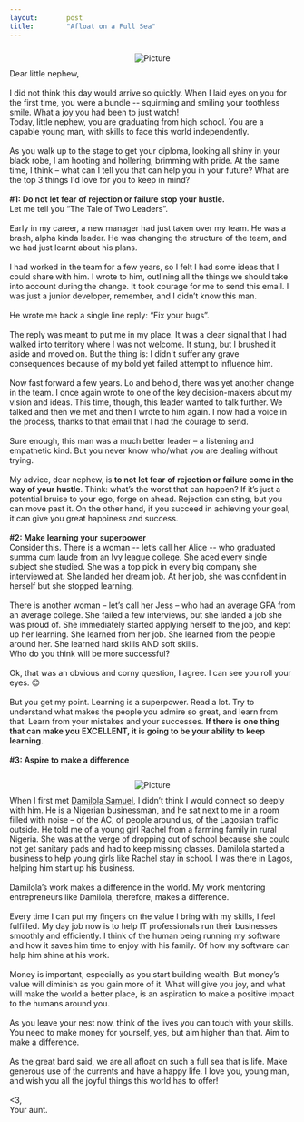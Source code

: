 ```yaml
---
layout:       post
title:        "Afloat on a Full Sea"
---
```

<div className="blog-content">
    <div>
        <div className="wsite-image wsite-image-border-none "
            style="padding-top:10px;padding-bottom:10px;margin-left:0;margin-right:0;text-align:center"> <a> <img
                    src="http://rajigopal.weebly.com/uploads/1/1/8/5/118592459/img4_orig.jpg" alt="Picture"
                    style="width:auto;max-width:100%"> </a>
            <div style="display:block;font-size:90%"></div>
        </div>
    </div>
    <div className="paragraph">
        Dear little nephew,<br><br>I did not think this day would arrive so quickly. When I laid eyes on you for the
        first time, you were a bundle -- squirming and smiling your toothless smile. What a joy you had been to just
        watch!<br>Today, little nephew, you are graduating from high school. You are a capable young man, with skills to
        face this world independently.<br><br>&#8203;As you walk up to the stage to get your diploma, looking all shiny
        in your black robe, I am hooting and hollering, brimming with pride. At the same time, I think – what can I tell
        you that can help you in your future? What are the top 3 things I'd love for you to keep in mind?<br><br><span
            style="font-weight:600">#1: Do not let fear of rejection or failure stop your hustle.</span><br>Let me tell
        you “The Tale of Two Leaders”.<br><br>Early in my career, a new manager had just taken over my team. He was a
        brash, alpha kinda leader. He was changing the structure of the team, and we had just learnt about his
        plans.<br><br>I had worked in the team for a few years, so I felt I had some ideas that I could share with him.
        I wrote to him, outlining all the things we should take into account during the change. It took courage for me
        to send this email. I was just a junior developer, remember, and I didn’t know this man.<br><br>He wrote me back
        a single line reply: “Fix your bugs”.<br><br>The reply was meant to put me in my place. It was a clear signal
        that I had walked into territory where I was not welcome. It stung, but I brushed it aside and moved on. But the
        thing is: I didn't suffer any grave consequences because of my bold yet failed attempt to influence
        him.<br><br>Now fast forward a few years. Lo and behold, there was yet another change in the team. I once again
        wrote to one of the key decision-makers about my vision and ideas. This time, though, this leader wanted to talk
        further. We talked and then we met and then I wrote to him again. I now had a voice in the process, thanks to
        that email that I had the courage to send. <br><br>Sure enough, this man was a much better leader – a listening
        and empathetic kind.&nbsp;But you never know who/what you are dealing without trying.<br><br>My advice, dear
        nephew, is&nbsp;<span style="font-weight:600">to not let fear of rejection or failure come in the way of your
            hustle</span>. Think: what’s the worst that can happen? If it’s just a potential bruise to your ego, forge
        on ahead. Rejection can sting, but you can move past it. On the other hand, if you succeed in achieving your
        goal, it can give you great happiness and success.<br><span style="font-weight:600"><br>#2: Make learning your
            superpower</span><br>Consider this. There is a woman -- let’s call her Alice -- who graduated summa cum
        laude from an Ivy league college. She aced every single subject she studied. She was a top pick in every big
        company she interviewed at. She landed her dream job. At her job, she was confident in herself but she stopped
        learning.<br><br>There is another woman – let’s call her Jess – who had an average GPA from an average college.
        She failed a few interviews, but she landed a job she was proud of. She immediately started applying herself to
        the job, and kept up her learning. She learned from her job. She learned from the people around her. She learned
        hard skills AND soft skills.&nbsp;<br>Who do you think will be more successful?<br><br>Ok, that was an obvious
        and corny question, I agree. I can see you roll your eyes. 😊<br><br>But you get my point. Learning is a
        superpower. Read a lot. Try to understand what makes the people you admire so great, and learn from that. Learn
        from your mistakes and your successes.&nbsp;<span style="font-weight:600">If there is one thing that can make
            you EXCELLENT, it is going to be your ability to keep learning</span>.<br>&#8203;<br><span
            style="font-weight:600">#3: Aspire to make a difference</span><br><br></div>
    <div>
        <div className="wsite-image wsite-image-border-none "
            style="padding-top:10px;padding-bottom:10px;margin-left:0;margin-right:0;text-align:center"> <a> <img
                    src="http://rajigopal.weebly.com/uploads/1/1/8/5/118592459/img3_orig.jpg" alt="Picture"
                    style="width:auto;max-width:100%"> </a>
            <div style="display:block;font-size:90%"></div>
        </div>
    </div>
    <div className="paragraph">When I first met&nbsp;<a
            href="https://insidersblog.azurewebsites.net/index.php/2017/06/20/this-nigerian-insiders4good-entrepreneur-is-tackling-the-problem-that-causes-1-out-of-10-african-girls-drop-out-of-school/"
            target="_blank">Damilola Samuel</a>, I didn’t think I would connect so deeply with him. He is a Nigerian
        businessman, and he sat next to me in a room filled with noise – of the AC, of people around us, of the Lagosian
        traffic outside. He told me of a young girl Rachel from a farming family in rural Nigeria. She was at the verge
        of dropping out of school because she could not get sanitary pads and had to keep missing classes. Damilola
        started a business to help young girls like Rachel stay in school. I was there in Lagos, helping him start up
        his business.<br><br>Damilola’s work makes a difference in the world. My work mentoring entrepreneurs like
        Damilola, therefore, makes a difference.<br><br>Every time I can put my fingers on the value I bring with my
        skills, I feel fulfilled. My day job now is to help IT professionals run their businesses smoothly and
        efficiently. I think of the human being running my software and how it saves him time to enjoy with his family.
        Of how my software can help him shine at his work.<br><br>Money is important, especially as you start building
        wealth. But money’s value will diminish as you gain more of it. What will give you joy, and what will make the
        world a better place, is an aspiration to make a positive impact to the humans around you.<br><br>As you leave
        your nest now, think of the lives you can touch with your skills. You need to make money for yourself, yes, but
        aim higher than that. Aim to make a difference.<br><br>As the great bard said, we are all afloat on such a full
        sea that is life. Make generous use of the currents and have a happy life. I love you, young man, and wish you
        all the joyful things this world has to offer!<br>&#8203;<br>&lt;3,<br>Your aunt.</div>